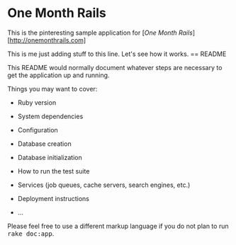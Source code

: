 # One Month Rails

This is the pinteresting sample application for
[*One Month Rails*] [http://onemonthrails.com]

This is me just adding stuff to this line.  Let's see how it works. == README

This README would normally document whatever steps are necessary to get the
application up and running.

Things you may want to cover:


* Ruby version

* System dependencies

* Configuration

* Database creation

* Database initialization

* How to run the test suite

* Services (job queues, cache servers, search engines, etc.)

* Deployment instructions

* ...


Please feel free to use a different markup language if you do not plan to run
<tt>rake doc:app</tt>.
